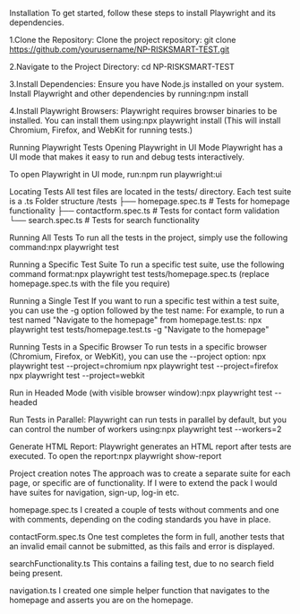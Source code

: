 Installation
To get started, follow these steps to install Playwright and its dependencies.

1.Clone the Repository:
Clone the project repository: git clone https://github.com/yourusername/NP-RISKSMART-TEST.git

2.Navigate to the Project Directory: cd NP-RISKSMART-TEST

3.Install Dependencies:
Ensure you have Node.js installed on your system.
Install Playwright and other dependencies by running:npm install

4.Install Playwright Browsers:
Playwright requires browser binaries to be installed. You can install them using:npx playwright install
(This will install Chromium, Firefox, and WebKit for running tests.)

Running Playwright Tests
Opening Playwright in UI Mode
Playwright has a UI mode that makes it easy to run and debug tests interactively.

To open Playwright in UI mode, run:npm run playwright:ui

Locating Tests
All test files are located in the tests/ directory. Each test suite is a .ts
Folder structure
/tests
├── homepage.spec.ts # Tests for homepage functionality
├── contactform.spec.ts # Tests for contact form validation
└── search.spec.ts # Tests for search functionality

Running All Tests
To run all the tests in the project, simply use the following command:npx playwright test

Running a Specific Test Suite
To run a specific test suite, use the following command format:npx playwright test tests/homepage.spec.ts (replace homepage.spec.ts with the file you require)

Running a Single Test
If you want to run a specific test within a test suite, you can use the -g option followed by the test name: For example, to run a test named "Navigate to the homepage" from homepage.test.ts:
npx playwright test tests/homepage.test.ts -g "Navigate to the homepage"

Running Tests in a Specific Browser
To run tests in a specific browser (Chromium, Firefox, or WebKit), you can use the --project option:
npx playwright test --project=chromium
npx playwright test --project=firefox
npx playwright test --project=webkit

Run in Headed Mode (with visible browser window):npx playwright test --headed

Run Tests in Parallel:
Playwright can run tests in parallel by default, but you can control the number of workers using:npx playwright test --workers=2

Generate HTML Report:
Playwright generates an HTML report after tests are executed. To open the report:npx playwright show-report

Project creation notes
The approach was to create a separate suite for each page, or specific are of functionality. If I were to extend the pack I would have suites for navigation, sign-up, log-in etc.

homepage.spec.ts
I created a couple of tests without comments and one with comments, depending on the coding standards you have in place.

contactForm.spec.ts
One test completes the form in full, another tests that an invalid email cannot be submitted, as this fails and error is displayed.

searchFunctionality.ts
This contains a failing test, due to no search field being present.

navigation.ts
I created one simple helper function that navigates to the homepage and asserts you are on the homepage.
